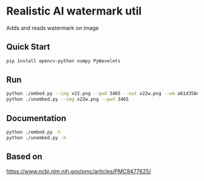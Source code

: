 # Realistic AI watermark util

Adds and reads watermark on image

## Quick Start
```bash
pip install opencv-python numpy PyWavelets
```

## Run
```bash
python ./embed.py --img x22.png --pwd 3465 --out x22w.png --wm a61d358eaff59724fdf5b3ce06447dc9
python ./unembed.py --img x22w.png --pwd 3465
```

## Documentation
```bash
python ./embed.py -h
python ./unembed.py -h
```

## Based on
https://www.ncbi.nlm.nih.gov/pmc/articles/PMC9477625/
